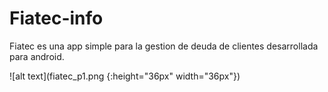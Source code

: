 # Fiatec-info
Fiatec es una app simple para la gestion de deuda de clientes desarrollada para android.


![alt text](fiatec_p1.png {:height="36px" width="36px"})



